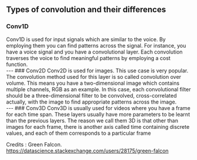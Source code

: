 ## Types of convolution and their differences

### Conv1D
<body>
Conv1D is used for input signals which are similar to the voice. By employing them you can find patterns across the signal. For instance, you have a voice signal and you have a convolutional layer. Each convolution traverses the voice to find meaningful patterns by employing a cost function.
</body><br>
---
### Conv2D
<body>
Conv2D is used for images. This use case is very popular. The convolution method used for this layer is so called convolution over volume. This means you have a two-dimensional image which contains multiple channels, RGB as an example. In this case, each convolutional filter should be a three-dimensional filter to be convolved, cross-correlated actually, with the image to find appropriate patterns across the image.
</body><br>
---
### Conv3D
<body>
Conv3D is usually used for videos where you have a frame for each time span. These layers usually have more parameters to be learnt than the previous layers. The reason we call them 3D is that other than images for each frame, there is another axis called time containing discrete values, and each of them corresponds to a particular frame
</body><br>

Credits : Green Falcon. https://datascience.stackexchange.com/users/28175/green-falcon
